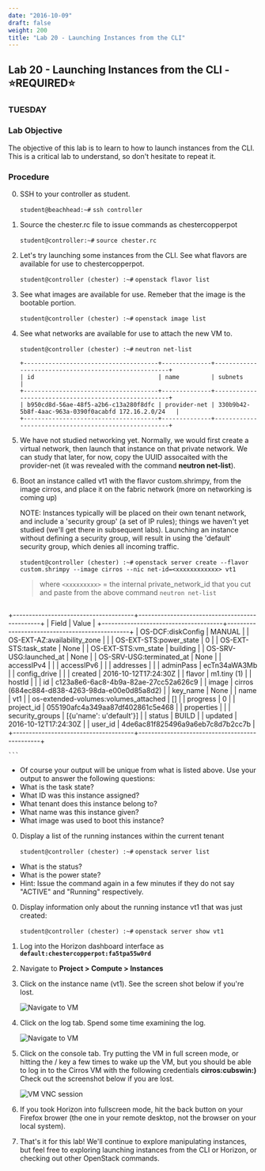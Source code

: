 ```yaml
---
date: "2016-10-09"
draft: false
weight: 200
title: "Lab 20 - Launching Instances from the CLI"
---
```


## Lab 20 - Launching Instances from the CLI - &#x2B50;REQUIRED&#x2B50;

### TUESDAY

### Lab Objective

The objective of this lab is to learn to how to launch instances from the CLI. This is a critical lab to understand, so don't hesitate to repeat it.

### Procedure

0. SSH to your controller as student.

    `student@beachhead:~#` `ssh controller`

0. Source the chester.rc file to issue commands as chestercopperpot

    `student@controller:~#` `source chester.rc`

0. Let's try launching some instances from the CLI. See what flavors are available for use to chestercopperpot.

    `student@controller (chester) :~#` `openstack flavor list`
    
0. See what images are available for use. Remeber that the image is the bootable portion. 

    `student@controller (chester) :~#` `openstack image list`
    
0. See what networks are available for use to attach the new VM to.

    `student@controller (chester) :~#` `neutron net-list`

    ```
    +--------------------------------------+--------------+------------------------------------------------------+
    | id                                   | name         | subnets                                              |
    +--------------------------------------+--------------+------------------------------------------------------+
    | b950cd8d-56ae-48f5-a2b6-c13a280f8dfc | provider-net | 330b9b42-5b8f-4aac-963a-0390f0acabfd 172.16.2.0/24   |
    +--------------------------------------+--------------+------------------------------------------------------+
    ```
    
0. We have not studied networking yet. Normally, we would first create a virtual network, then launch that instance on that private network. We can study that later, for now, copy the UUID assocaited with the provider-net (it was revealed with the command **neutron net-list**).
 
0. Boot an instance called vt1 with the flavor custom.shrimpy, from the image cirros, and place it on the fabric network (more on networking is coming up)

	>
	NOTE: Instances typically will be placed on their own tenant network, and include a 'security group' (a set of IP rules); things we haven't yet studied (we'll get there in subsequent labs). Launching an instance without defining a security group, will result in using the 'default' security group, which denies all incoming traffic.

    `student@controller (chester) :~#` `openstack server create --flavor custom.shrimpy --image cirros --nic net-id=<xxxxxxxxxxxx> vt1`
 
    > where `<xxxxxxxxx>` = the internal private_network_id that you cut and paste from the above command `neutron net-list`
	
	```
+--------------------------------------+-----------------------------------------------+
| Field                                | Value                                         |
+--------------------------------------+-----------------------------------------------+
| OS-DCF:diskConfig                    | MANUAL                                        |
| OS-EXT-AZ:availability_zone          |                                               |
| OS-EXT-STS:power_state               | 0                                             |
| OS-EXT-STS:task_state                | None                                          |
| OS-EXT-STS:vm_state                  | building                                      |
| OS-SRV-USG:launched_at               | None                                          |
| OS-SRV-USG:terminated_at             | None                                          |
| accessIPv4                           |                                               |
| accessIPv6                           |                                               |
| addresses                            |                                               |
| adminPass                            | ecTn34aWA3Mb                                  |
| config_drive                         |                                               |
| created                              | 2016-10-12T17:24:30Z                          |
| flavor                               | m1.tiny (1)                                   |
| hostId                               |                                               |
| id                                   | c123a8e6-6ac8-4b9a-82ae-27cc52a626c9          |
| image                                | cirros (684ec884-d838-4263-98da-e00e0d85a8d2) |
| key_name                             | None                                          |
| name                                 | vt1                                           |
| os-extended-volumes:volumes_attached | []                                            |
| progress                             | 0                                             |
| project_id                           | 055190afc4a349aa87df402861c5e468              |
| properties                           |                                               |
| security_groups                      | [{u'name': u'default'}]                       |
| status                               | BUILD                                         |
| updated                              | 2016-10-12T17:24:30Z                          |
| user_id                              | 4de6ac81f825496a9a6eb7c8d7b2cc7b              |
+--------------------------------------+-----------------------------------------------+

    ```

 * Of course your output will be unique from what is listed above. Use your output to answer the following questions:
 * What is the task state?
 * What ID was this instance assigned?
 * What tenant does this instance belong to?
 * What name was this instance given?
 * What image was used to boot this instance? 
 
0. Display a list of the running instances within the current tenant

    `student@controller (chester) :~#` `openstack server list`
    
 * What is the status?
 * What is the power state?
 * Hint: Issue the command again in a few minutes if they do not say "ACTIVE" and "Running" respectively.

0. Display information only about the running instance vt1 that was just created:

    `student@controller (chester) :~#` `openstack server show vt1`

0. Log into the Horizon dashboard interface as **`default:chestercopperpot:fa5tpa55w0rd`**

0. Navigate to **Project > Compute > Instances**

0. Click on the instance name (vt1). See the screen shot below if you're lost.

	![Navigate to VM](https://alta3.com/labs/images/alta3_lab_horizon_click_vm.png)

0. Click on the log tab. Spend some time examining the log.

	![Navigate to VM](https://alta3.com/labs/images/alta3_lab_horizon_click_vm_log.png)

0. Click on the console tab. Try putting the VM in full screen mode, or hitting the /<ENTER/> key a few times to wake up the VM, but you should be able to log in to the Cirros VM with the following credentials **cirros:cubswin:)** Check out the screenshot below if you are lost.

	![VM VNC session](https://alta3.com/labs/images/alta3_lab_horizon_vnc_remote_desktop.png)
	
0. If you took Horizon into fullscreen mode, hit the back button on your Firefox brower (the one in your remote desktop, not the browser on your local system).

0. That's it for this lab! We'll continue to explore manipulating instances, but feel free to exploring launching instances from the CLI or Horizon, or checking out other OpenStack commands.
